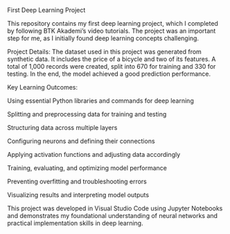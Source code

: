 First Deep Learning Project

This repository contains my first deep learning project, which I completed by following BTK Akademi’s video tutorials. The project was an important step for me, as I initially found deep learning concepts challenging.

Project Details:
The dataset used in this project was generated from synthetic data. It includes the price of a bicycle and two of its features. A total of 1,000 records were created, split into 670 for training and 330 for testing. In the end, the model achieved a good prediction performance.

Key Learning Outcomes:

Using essential Python libraries and commands for deep learning

Splitting and preprocessing data for training and testing

Structuring data across multiple layers

Configuring neurons and defining their connections

Applying activation functions and adjusting data accordingly

Training, evaluating, and optimizing model performance

Preventing overfitting and troubleshooting errors

Visualizing results and interpreting model outputs

This project was developed in Visual Studio Code using Jupyter Notebooks and demonstrates my foundational understanding of neural networks and practical implementation skills in deep learning.
